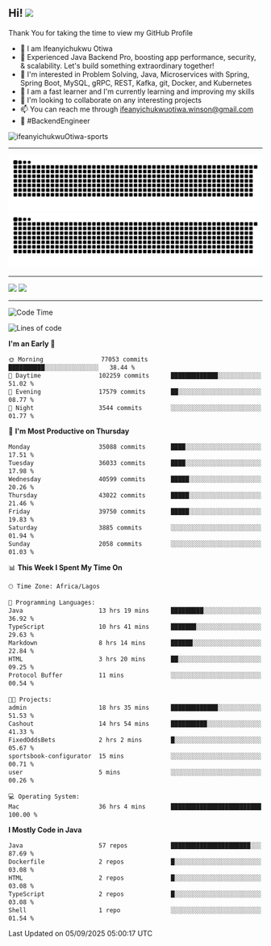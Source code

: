 <!-- BLOG-POST-LIST:START --><!-- BLOG-POST-LIST:END -->

## Hi! <img src="https://media.giphy.com/media/hvRJCLFzcasrR4ia7z/giphy.gif" width="4%"> 

Thank You for taking the time to view my GitHub Profile

- 👋 I am Ifeanyichukwu Otiwa
- 🚀 Experienced Java Backend Pro, boosting app performance, security, & scalability. Let's build something extraordinary together!
- 👀 I'm interested in Problem Solving, Java, Microservices with Spring, Spring Boot, MySQL, gRPC, REST, Kafka, git, Docker, and Kubernetes
- 🌱 I am a fast learner and I'm currently learning and improving my skills
- 💞️ I'm looking to collaborate on any interesting projects
- 📫 You can reach me through ifeanyichukwuotiwa.winson@gmail.com
- 🚀 #BackendEngineer

<p align="left" marginTop="10px"> <img src="https://komarev.com/ghpvc/?username=ifeanyichukwuOtiwa-sports&label=Profile%20views&color=0e75b6&style=for-the-badge" alt="ifeanyichukwuOtiwa-sports" /> </p>

***

<!--🐍📈SNAKEGRAPH / 🌐WEBSITE: https://github.com/Platane/snk -->
![github contribution grid snake animation](https://raw.githubusercontent.com/ifeanyichukwuOtiwa-sports/ifeanyichukwuOtiwa-sports/output/github-contribution-grid-snake-dark.svg#gh-dark-mode-only)![github contribution grid snake animation](https://raw.githubusercontent.com/ifeanyichukwuOtiwa-sports/ifeanyichukwuOtiwa-sports/output/github-contribution-grid-snake.svg#gh-light-mode-only)

***

<p float="left">
  <img float="left" src="https://github-readme-stats.vercel.app/api?username=ifeanyichukwuOtiwa-sports&count_private=true&include_all_commits=true&theme=react&show_icons=true" />
  <img float="right" src="https://github-readme-stats.vercel.app/api/top-langs/?username=ifeanyichukwuOtiwa-sports&layout=compact&show_icons=true&theme=react" /> 
</p>

***



<!--START_SECTION:waka-->
![Code Time](http://img.shields.io/badge/Code%20Time-4%2C170%20hrs%2039%20mins-blue)

![Lines of code](https://img.shields.io/badge/From%20Hello%20World%20I%27ve%20Written-59.6%20million%20lines%20of%20code-blue)

**I'm an Early 🐤** 

```text
🌞 Morning                77053 commits       ██████████░░░░░░░░░░░░░░░   38.44 % 
🌆 Daytime                102259 commits      █████████████░░░░░░░░░░░░   51.02 % 
🌃 Evening                17579 commits       ██░░░░░░░░░░░░░░░░░░░░░░░   08.77 % 
🌙 Night                  3544 commits        ░░░░░░░░░░░░░░░░░░░░░░░░░   01.77 % 
```
📅 **I'm Most Productive on Thursday** 

```text
Monday                   35088 commits       ████░░░░░░░░░░░░░░░░░░░░░   17.51 % 
Tuesday                  36033 commits       ████░░░░░░░░░░░░░░░░░░░░░   17.98 % 
Wednesday                40599 commits       █████░░░░░░░░░░░░░░░░░░░░   20.26 % 
Thursday                 43022 commits       █████░░░░░░░░░░░░░░░░░░░░   21.46 % 
Friday                   39750 commits       █████░░░░░░░░░░░░░░░░░░░░   19.83 % 
Saturday                 3885 commits        ░░░░░░░░░░░░░░░░░░░░░░░░░   01.94 % 
Sunday                   2058 commits        ░░░░░░░░░░░░░░░░░░░░░░░░░   01.03 % 
```


📊 **This Week I Spent My Time On** 

```text
🕑︎ Time Zone: Africa/Lagos

💬 Programming Languages: 
Java                     13 hrs 19 mins      █████████░░░░░░░░░░░░░░░░   36.92 % 
TypeScript               10 hrs 41 mins      ███████░░░░░░░░░░░░░░░░░░   29.63 % 
Markdown                 8 hrs 14 mins       ██████░░░░░░░░░░░░░░░░░░░   22.84 % 
HTML                     3 hrs 20 mins       ██░░░░░░░░░░░░░░░░░░░░░░░   09.25 % 
Protocol Buffer          11 mins             ░░░░░░░░░░░░░░░░░░░░░░░░░   00.54 % 

🐱‍💻 Projects: 
admin                    18 hrs 35 mins      █████████████░░░░░░░░░░░░   51.53 % 
Cashout                  14 hrs 54 mins      ██████████░░░░░░░░░░░░░░░   41.33 % 
FixedOddsBets            2 hrs 2 mins        █░░░░░░░░░░░░░░░░░░░░░░░░   05.67 % 
sportsbook-configurator  15 mins             ░░░░░░░░░░░░░░░░░░░░░░░░░   00.71 % 
user                     5 mins              ░░░░░░░░░░░░░░░░░░░░░░░░░   00.26 % 

💻 Operating System: 
Mac                      36 hrs 4 mins       █████████████████████████   100.00 % 
```

**I Mostly Code in Java** 

```text
Java                     57 repos            ██████████████████████░░░   87.69 % 
Dockerfile               2 repos             █░░░░░░░░░░░░░░░░░░░░░░░░   03.08 % 
HTML                     2 repos             █░░░░░░░░░░░░░░░░░░░░░░░░   03.08 % 
TypeScript               2 repos             █░░░░░░░░░░░░░░░░░░░░░░░░   03.08 % 
Shell                    1 repo              ░░░░░░░░░░░░░░░░░░░░░░░░░   01.54 % 
```




 Last Updated on 05/09/2025 05:00:17 UTC
<!--END_SECTION:waka-->

<!--
<p align="center">
![trophy](https://github-profile-trophy.vercel.app/?username=ifeanyichukwuOtiwa-sports&theme=onedark) (https://github.com/ryo-ma/github-profile-trophy)
</p>
-->

<!---
ifeanyi-otiwa/ifeanyi-otiwa is a ✨ special ✨ repository because its `README.md` (this file) appears on your GitHub profile.
You can click the Preview link to take a look at your changes.
--->
